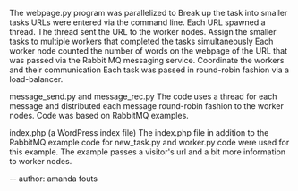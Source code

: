 The webpage.py program was parallelized to 
Break up the task into smaller tasks
URLs were entered via the command line. Each URL spawned a thread. The thread sent the URL to the worker nodes. 
Assign the smaller tasks to multiple workers that completed the tasks simultaneously
Each worker node counted the number of words on the webpage of the URL that was passed via the Rabbit MQ messaging service.
Coordinate the workers and their communication 
Each task was passed in round-robin fashion via a load-balancer.

message_send.py and message_rec.py
The code uses a thread for each message and distributed each message round-robin fashion to the worker nodes. 
Code was based on RabbitMQ examples. 


index.php (a WordPress index file) 
The index.php file in addition to the RabbitMQ example code for new_task.py and worker.py code were used for this example.
The example passes a visitor's url and a bit more information to worker nodes. 

-- author: amanda fouts